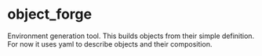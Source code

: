 # object_forge
Environment generation tool. This builds objects from their simple definition. For now it uses yaml to describe objects and their composition.
